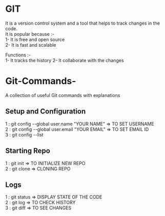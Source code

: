 
# GIT
It is a version control system and a tool that helps to track changes in the code.<br>
It is popular because :-<br>
1- It is free and open source                            
2- It is fast and scalable

Functions :- <br>
1- It tracks the history
2- It collaborate with the changes


# Git-Commands-
A collection of useful Git commands with explanations
<br>
 
## Setup and Configuration
1 : git config --global user.name "YOUR NAME"    => TO SET USERNAME <br>
2 : git config --global user.email "YOUR EMAIL"  => TO SET EMAIL ID <br>
3 : git config --list

## Starting Repo
1 : git init => TO INITIALIZE NEW REPO <br>
2 : git clone <COPY LINK> => CLONING REPO

## Logs
1 : git status => DISPLAY STATE OF THE CODE <br>
2 : git log    => TO CHECK HISTORY <br>
3 : git diff   => TO SEE CHANGES


 



